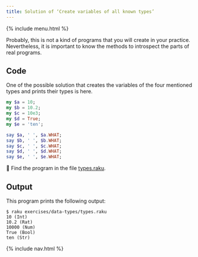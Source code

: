 ```yaml
---
title: Solution of ‘Create variables of all known types’
---
```


{% include menu.html %}

Probably, this is not a kind of programs that you will create in your practice. Nevertheless, it is important to know the methods to introspect the parts of real programs.

## Code

One of the possible solution that creates the variables of the four mentioned types and prints their types is here.

```raku
my $a = 10;
my $b = 10.2;
my $c = 10e3;
my $d = True;
my $e = 'ten';

say $a, ' ', $a.WHAT;
say $b, ' ', $b.WHAT;
say $c, ' ', $c.WHAT;
say $d, ' ', $d.WHAT;
say $e, ' ', $e.WHAT;
```

🦋 Find the program in the file [types.raku](https://github.com/ash/raku-course/blob/master/exercises/data-types/types.raku).

## Output

This program prints the following output:

```console
$ raku exercises/data-types/types.raku
10 (Int)
10.2 (Rat)
10000 (Num)
True (Bool)
ten (Str)
```

{% include nav.html %}
